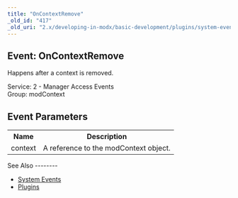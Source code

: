 ```yaml
---
title: "OnContextRemove"
_old_id: "417"
_old_uri: "2.x/developing-in-modx/basic-development/plugins/system-events/oncontextremove"
---
```


Event: OnContextRemove
----------------------

Happens after a context is removed.

Service: 2 - Manager Access Events   
Group: modContext

Event Parameters
----------------

<table><tbody><tr><th>Name</th><th>Description</th></tr><tr><td>context</td><td>A reference to the modContext object.</td></tr></tbody></table>See Also
--------

- [System Events](developing-in-modx/basic-development/plugins/system-events "System Events")
- [Plugins](developing-in-modx/basic-development/plugins "Plugins")